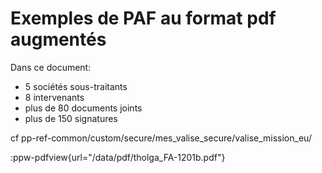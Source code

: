 # Exemples de PAF au format pdf augmentés

Dans ce document:
* 5 sociétés sous-traitants
* 8 intervenants
* plus de 80 documents joints
* plus de 150 signatures

cf pp-ref-common/custom/secure/mes_valise_secure/valise_mission_eu/


:ppw-pdfview{url="/data/pdf/tholga_FA-1201b.pdf"}